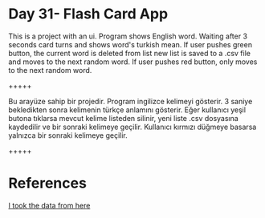 # Day 31- Flash Card App

This is a project with an ui. Program shows English word. Waiting after 3 seconds card turns and shows word's turkish mean. If user pushes green button, the current word is deleted from list new list is saved to a .csv file and moves to the next random word. If user pushes red button, only moves to the next random word.

+++++

Bu arayüze sahip bir projedir. Program ingilizce kelimeyi gösterir. 3 saniye bekledikten sonra kelimenin türkçe anlamını gösterir. Eğer kullanıcı yeşil butona tıklarsa mevcut kelime listeden silinir,  yeni liste .csv dosyasına kaydedilir ve bir sonraki kelimeye geçilir. Kullanıcı kırmızı düğmeye basarsa yalnızca bir sonraki kelimeye geçilir.

+++++

# References

[I took the data from here](https://github.com/hermitdave/FrequencyWords)
